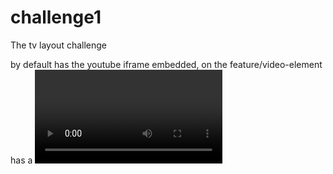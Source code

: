 # challenge1
The tv layout challenge

by default has the youtube iframe embedded, on the feature/video-element has a <video> element instead (video.mp4 is ~5mb)
